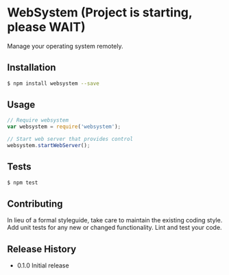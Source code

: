 # WebSystem (Project is starting, please WAIT)
Manage your operating system remotely.

## Installation

```bash
$ npm install websystem --save
```

## Usage

```JavaScript
// Require websystem
var websystem = require('websystem');

// Start web server that provides control
websystem.startWebServer();
```

## Tests

```bash
$ npm test
```

## Contributing

In lieu of a formal styleguide, take care to maintain the existing coding style.
Add unit tests for any new or changed functionality. Lint and test your code.

## Release History

* 0.1.0 Initial release
